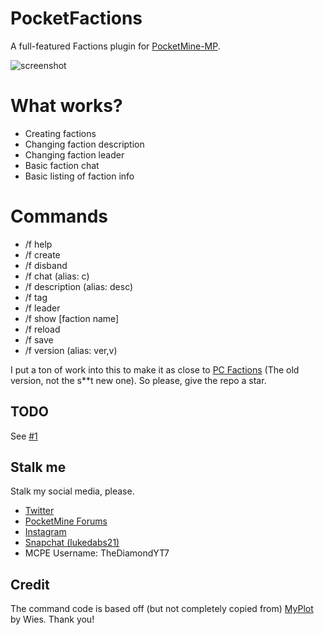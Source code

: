 # PocketFactions
A full-featured Factions plugin for [PocketMine-MP](https://github.com/pmmp/PocketMine-MP).

![screenshot](screenshot.png)

# What works?

* Creating factions
* Changing faction description
* Changing faction leader
* Basic faction chat
* Basic listing of faction info

# Commands
- /f help <page> 
- /f create <faction name>
- /f disband
- /f chat <mode> (alias: c)
- /f description <new description> (alias: desc)
- /f tag <new tag>
- /f leader <player>
- /f show [faction name]
- /f reload
- /f save
- /f version (alias: ver,v)

I put a ton of work into this to make it as close to [PC Factions](https://github.com/MassiveCraft/Factions) (The old version, not the s**t new one).
So please, give the repo a star.

## TODO
See [#1](https://github.com/TheDiamondYT1/PocketFactions/issues/1)

## Stalk me  
Stalk my social media, please.  

* [Twitter](https://twitter.com/TheDiamondYT)  
* [PocketMine Forums](https://forums.pmmp.io/members/thediamondyt.622/)  
* [Instagram](https://instagram.com/bruhitzzluke)  
* [Snapchat (lukedabs21)](http://snapchat.com/add/lukedabs21)   
* MCPE Username: TheDiamondYT7
  
## Credit
The command code is based off (but not completely copied from) [MyPlot](https://github.com/wiez/MyPlot) by Wies. Thank you!
